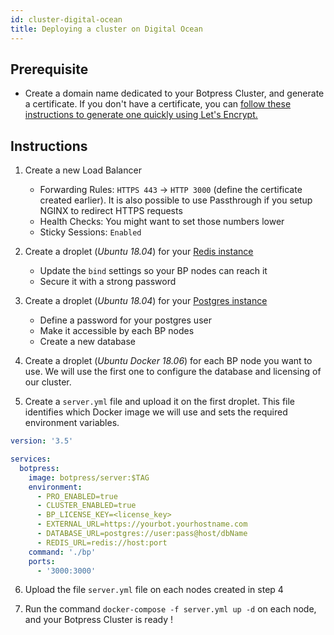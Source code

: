 ```yaml
---
id: cluster-digital-ocean
title: Deploying a cluster on Digital Ocean
---
```


## Prerequisite

- Create a domain name dedicated to your Botpress Cluster, and generate a certificate. If you don't have a certificate, you can [follow these instructions to generate one quickly using Let's Encrypt.](https://www.digitalocean.com/community/tutorials/how-to-use-certbot-standalone-mode-to-retrieve-let-s-encrypt-ssl-certificates-on-ubuntu-1804)

## Instructions

1. Create a new Load Balancer

   - Forwarding Rules: `HTTPS 443` -> `HTTP 3000` (define the certificate created earlier). It is also possible to use Passthrough if you setup NGINX to redirect HTTPS requests
   - Health Checks: You might want to set those numbers lower
   - Sticky Sessions: `Enabled`

2. Create a droplet (_Ubuntu 18.04_) for your [Redis instance](https://www.digitalocean.com/community/tutorials/how-to-install-and-secure-redis-on-ubuntu-18-04)

   - Update the `bind` settings so your BP nodes can reach it
   - Secure it with a strong password

3. Create a droplet (_Ubuntu 18.04_) for your [Postgres instance](https://www.digitalocean.com/community/tutorials/how-to-install-and-use-postgresql-on-ubuntu-18-04)

   - Define a password for your postgres user
   - Make it accessible by each BP nodes
   - Create a new database

4. Create a droplet (_Ubuntu Docker 18.06_) for each BP node you want to use. We will use the first one to configure the database and licensing of our cluster.

5. Create a `server.yml` file and upload it on the first droplet. This file identifies which Docker image we will use and sets the required environment variables.

```yml
version: '3.5'

services:
  botpress:
    image: botpress/server:$TAG
    environment:
      - PRO_ENABLED=true
      - CLUSTER_ENABLED=true
      - BP_LICENSE_KEY=<license_key>
      - EXTERNAL_URL=https://yourbot.yourhostname.com
      - DATABASE_URL=postgres://user:pass@host/dbName
      - REDIS_URL=redis://host:port
    command: './bp'
    ports:
      - '3000:3000'
```

6. Upload the file `server.yml` file on each nodes created in step 4

7. Run the command `docker-compose -f server.yml up -d` on each node, and your Botpress Cluster is ready !
